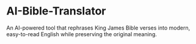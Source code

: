 # AI-Bible-Translator
An AI-powered tool that rephrases King James Bible verses into modern, easy-to-read English while preserving the original meaning.
